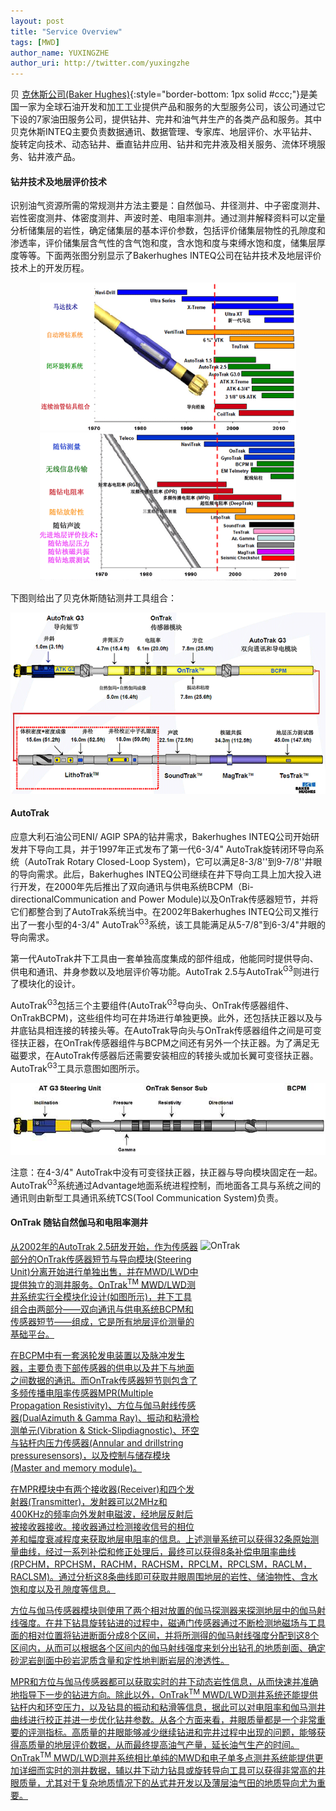 ```yaml
---
layout: post
title: "Service Overview"
tags: [MWD]
author_name: YUXINGZHE
author_uri: http://twitter.com/yuxingzhe
---
```


<span class="dropcap">贝
</span>[克休斯公司(Baker Hughes)](http://http://www.bakerhughes.com/){:style="border-bottom: 1px solid #ccc;"}是美国一家为全球石油开发和加工工业提供产品和服务的大型服务公司，该公司通过它下设的7家油田服务公司，提供钻井、完井和油气井生产的各类产品和服务。其中贝克休斯INTEQ主要负责数据通讯、数据管理、专家库、地层评价、水平钻井、旋转定向技术、动态钻井、垂直钻井应用、钻井和完井液及相关服务、流体环境服务、钻井液产品。

#### 钻井技术及地层评价技术 ####

识别油气资源所需的常规测井方法主要是：自然伽马、井径测井、中子密度测井、岩性密度测井、体密度测井、声波时差、电阻率测井。通过测井解释资料可以定量分析储集层的岩性，确定储集层的基本评价参数，包括评价储集层物性的孔隙度和渗透率，评价储集层含气性的含气饱和度，含水饱和度与束缚水饱和度，储集层厚度等等。下面两张图分别显示了Bakerhughes INTEQ公司在钻井技术及地层评价技术上的开发历程。

<p style="text-align:center"> <img src="/images/posts/2013-12-14/DrillingTech.png" alt="Drilling Technology" style="width:410px">
<img src="/images/posts/2013-12-14/FormationEvalTech.png" alt="Formation Evaluation Technology" style="width:410px"> </p>

下图则给出了贝克休斯随钻测井工具组合：

<img class="aligncenter" src="/images/posts/2013-12-14/AWD-HBA.png" alt="BHA apllied with AWD">

#### AutoTrak ####

应意大利石油公司ENI/ AGIP SPA的钻井需求，Bakerhughes INTEQ公司开始研发井下导向工具，并于1997年正式发布了第一代6-3/4" AutoTrak旋转闭环导向系统（AutoTrak Rotary Closed-Loop System)，它可以满足8-3/8''到9-7/8''井眼的导向需求。此后，Bakerhughes INTEQ公司继续在井下导向工具上加大投入进行开发，在2000年先后推出了双向通讯与供电系统BCPM（Bi-directionalCommunication and Power Module)以及OnTrak传感器短节，并将它们都整合到了AutoTrak系统当中。在2002年Bakerhughes INTEQ公司又推行出了一套小型的4-3/4" AutoTrak<sup>G3</sup>系统，该工具能满足从5-7/8"到6-3/4"井眼的导向需求。

第一代AutoTrak井下工具由一套单独高度集成的部件组成，他能同时提供导向、供电和通讯、井身参数以及地层评价等功能。AutoTrak 2.5与AutoTrak<sup>G3</sup>则进行了模块化的设计。

AutoTrak<sup>G3</sup>包括三个主要组件(AutoTrak<sup>G3</sup>导向头、OnTrak传感器组件、OnTrakBCPM)，这些组件均可在井场进行单独更换。此外，还包括扶正器以及与井底钻具相连接的转接头等。在AutoTrak导向头与OnTrak传感器组件之间是可变径扶正器，在OnTrak传感器组件与BCPM之间还有另外一个扶正器。为了满足无磁要求，在AutoTrak传感器后还需要安装相应的转接头或加长翼可变径扶正器。AutoTrak<sup>G3</sup>工具示意图如图所示。

<img class="aligncenter" src="/images/posts/2013-12-14/AutoTrakG3.jpg" alt="AutoTrak G3">

注意：在4-3/4" AutoTrak中没有可变径扶正器，扶正器与导向模块固定在一起。AutoTrak<sup>G3</sup>系统通过Advantage地面系统进程控制，而地面各工具与系统之间的通讯则由新型工具通讯系统TCS(Tool Communication System)负责。

#### OnTrak 随钻自然伽马和电阻率测井 ####

<a target="_blank" href="https://kdccyq.blu.livefilestore.com/y2pCGOmk__FjVMzLJ9i4qmd23yqCsqbZvBA7jwZX1WT9eF5WVUay4Qt0fi_KshmnM35B8jgWnfilcQcSNOv6UL1jreYtuyq9W7chKGzf6g_FRk/OnTrak.png?psid=1">
<img src="https://kdccyq.blu.livefilestore.com/y2pCGOmk__FjVMzLJ9i4qmd23yqCsqbZvBA7jwZX1WT9eF5WVUay4Qt0fi_KshmnM35B8jgWnfilcQcSNOv6UL1jreYtuyq9W7chKGzf6g_FRk/OnTrak.png?psid=1" alt="OnTrak" title="OnTrak" style = "float:right;width:200px;height:461px">

从2002年的AutoTrak 2.5研发开始，作为传感器部分的OnTrak传感器短节与导向模块(Steering Unit)分离开始进行单独出售，并在MWD/LWD中提供独立的测井服务。OnTrak<sup>TM</sup> MWD/LWD测井系统实行全模块化设计(如图所示)，井下工具组合由两部分——双向通讯与供电系统BCPM和传感器短节——组成，它是所有地层评价测量的基础平台。

在BCPM中有一套涡轮发电装置以及脉冲发生器，主要负责下部传感器的供电以及井下与地面之间数据的通讯。而OnTrak传感器短节则包含了多频传播电阻率传感器MPR(Multiple Propagation Resistivity)、方位与伽马射线传感器(DualAzimuth & Gamma Ray)、振动和粘滑检测单元(Vibration & Stick-Slipdiagnostic)、环空与钻杆内压力传感器(Annular and drillstring pressuresensors)，以及控制与储存模块(Master and memory module)。

在MPR模块中有两个接收器(Receiver)和四个发射器(Transmitter)，发射器可以2MHz和400KHz的频率向外发射电磁波，经地层反射后被接收器接收。接收器通过检测接收信号的相位差和幅度衰减程度来获取地层电阻率的信息。上述测量系统可以获得32条原始测量曲线，经过一系列补偿和修正处理后，最终可以获得8条补偿电阻率曲线(RPCHM，RPCHSM，RACHM，RACHSM，RPCLM，RPCLSM，RACLM，RACLSM)。通过分析这8条曲线即可获取井眼周围地层的岩性、储油物性、含水饱和度以及孔隙度等信息。

方位与伽马传感器模块则使用了两个相对放置的伽马探测器来探测地层中的伽马射线强度。在井下钻具旋转钻进的过程中，磁通门传感器通过不断检测地磁场与工具面的相对位置将钻进断面分成8个区间，并将所测得的伽马射线强度分配到这8个区间内，从而可以根据各个区间内的伽马射线强度来划分出钻孔的地质剖面、确定砂泥岩剖面中砂岩泥质含量和定性地判断岩层的渗透性。

MPR和方位与伽马传感器都可以获取实时的井下动态岩性信息，从而快速并准确地指导下一步的钻进方向。除此以外，OnTrak<sup>TM</sup> MWD/LWD测井系统还能提供钻杆内和环空压力，以及钻具的振动和粘滑等信息，据此可以对电阻率和伽马测井曲线进行校正并进一步优化钻井参数。从各个方面来看，井眼质量都是一个非常重要的评测指标。高质量的井眼能够减少继续钻进和完井过程中出现的问题，能够获得高质量的地层评价数据，从而最终提高油气产量，延长油气生产的时间。OnTrak<sup>TM</sup> MWD/LWD测井系统相比单纯的MWD和电子单多点测井系统能提供更加详细而实时的测井数据，辅以井下动力钻具或旋转导向工具可以获得非常高的井眼质量，尤其对于复杂地质情况下的丛式井开发以及薄层油气田的地质导向尤为重要。
